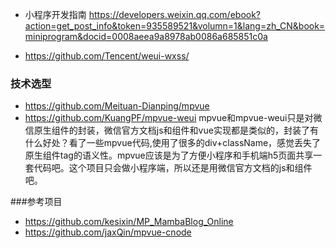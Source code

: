 - 小程序开发指南 https://developers.weixin.qq.com/ebook?action=get_post_info&token=935589521&volumn=1&lang=zh_CN&book=miniprogram&docid=0008aeea9a8978ab0086a685851c0a

- https://github.com/Tencent/weui-wxss/


### 技术选型
- https://github.com/Meituan-Dianping/mpvue
- https://github.com/KuangPF/mpvue-weui
mpvue和mpvue-weui只是对微信原生组件的封装，微信官方文档js和组件和vue实现都是类似的，封装了有什么好处？看了一些mpvue代码,使用了很多的div+className，感觉丢失了原生组件tag的语义性。mpvue应该是为了方便小程序和手机端h5页面共享一套代码吧。这个项目只会做小程序端，所以还是用微信官方文档的js和组件吧。


###参考项目 
- https://github.com/kesixin/MP_MambaBlog_Online
- https://github.com/jaxQin/mpvue-cnode
